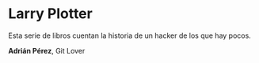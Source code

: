 # Larry Plotter

Esta serie de libros cuentan la historia de un hacker de los que hay pocos.

**Adrián Pérez**, Git Lover
